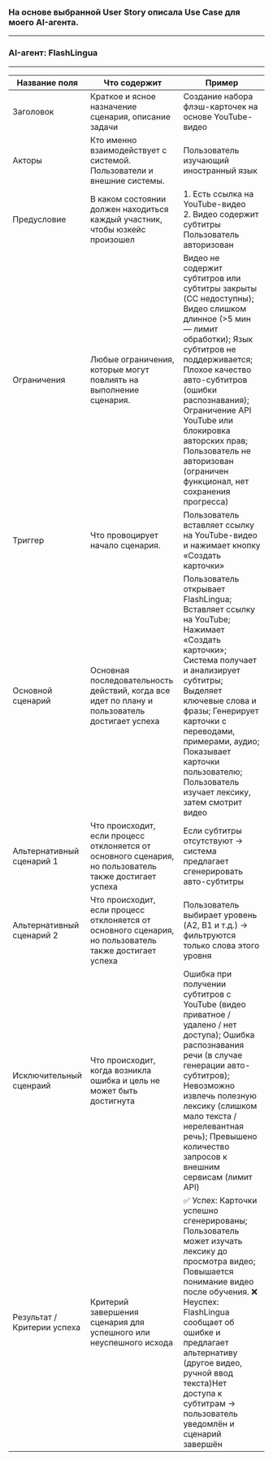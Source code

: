 ### На основе выбранной User Story опиcала Use Case для моего AI-агента.
____
### AI-агент: FlashLingua
___

| Название поля    | Что содержит | Пример |
|-------------|----------|----------|
| Заголовок    |   Краткое и ясное назначение сценария, описание задачи | Создание набора флэш-карточек на основе YouTube-видео|
| Акторы    |   Кто именно взаимодействует с системой. Пользователи и внешние системы. |Пользователь изучающий иностранный язык |
| Предусловие   | В каком состоянии должен находиться каждый участник, чтобы юзкейс произошел   |1. Есть ссылка на YouTube-видео <br> 2. Видео содержит субтитры <br> Пользователь авторизован <br>|
| Ограничения    | Любые ограничения, которые могут повлиять на выполнение сценария.   |Видео не содержит субтитров или субтитры закрыты (CC недоступны); Видео слишком длинное (>5 мин — лимит обработки); Язык субтитров не поддерживается; Плохое качество авто-субтитров (ошибки распознавания); Ограничение API YouTube или блокировка авторских прав; Пользователь не авторизован (ограничен функционал, нет сохранения прогресса)|
| Триггер    | Что провоцирует начало сценария.   |Пользователь вставляет ссылку на YouTube-видео и нажимает кнопку «Создать карточки»|
| Основной сценарий   | Основная последовательность действий, когда все идет по плану и пользователь достигает успеха   |Пользователь открывает FlashLingua; Вставляет ссылку на YouTube; Нажимает «Создать карточки»; Система получает и анализирует субтитры; Выделяет ключевые слова и фразы; Генерирует карточки с переводами, примерами, аудио; Показывает карточки пользователю; Пользователь изучает лексику, затем смотрит видео|
| Альтернативный сценарий  1  | Что происходит, если процесс отклоняется от основного сценария, но пользователь также достигает успеха   | Если субтитры отсутствуют → система предлагает сгенерировать авто-субтитры|
| Альтернативный сценарий 2   | Что происходит, если процесс отклоняется от основного сценария, но пользователь также достигает успеха | Пользователь выбирает уровень (A2, B1 и т.д.) → фильтруются только слова этого уровня|
| Исключительный сценраий    | Что происходит, когда возникла ошибка и цель не может быть достигнута  |Ошибка при получении субтитров с YouTube (видео приватное / удалено / нет доступа); Ошибка распознавания речи (в случае генерации авто-субтитров); Невозможно извлечь полезную лексику (слишком мало текста / нерелевантная речь); Превышено количество запросов к внешним сервисам (лимит API)|
| Результат / Критерии успеха    | Критерий завершения сценария для успешного или неуспешного исхода   |✅ Успех: Карточки успешно сгенерированы; Пользователь может изучать лексику до просмотра видео; Повышается понимание видео после обучения. ❌ Неуспех: FlashLingua сообщает об ошибке и предлагает альтернативу (другое видео, ручной ввод текста)Нет доступа к субтитрам → пользователь уведомлён и сценарий завершён|

